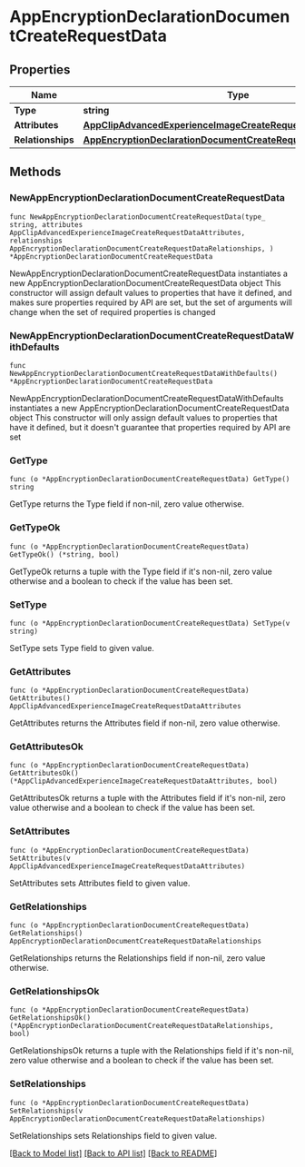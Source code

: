 # AppEncryptionDeclarationDocumentCreateRequestData

## Properties

Name | Type | Description | Notes
------------ | ------------- | ------------- | -------------
**Type** | **string** |  | 
**Attributes** | [**AppClipAdvancedExperienceImageCreateRequestDataAttributes**](AppClipAdvancedExperienceImageCreateRequestDataAttributes.md) |  | 
**Relationships** | [**AppEncryptionDeclarationDocumentCreateRequestDataRelationships**](AppEncryptionDeclarationDocumentCreateRequestDataRelationships.md) |  | 

## Methods

### NewAppEncryptionDeclarationDocumentCreateRequestData

`func NewAppEncryptionDeclarationDocumentCreateRequestData(type_ string, attributes AppClipAdvancedExperienceImageCreateRequestDataAttributes, relationships AppEncryptionDeclarationDocumentCreateRequestDataRelationships, ) *AppEncryptionDeclarationDocumentCreateRequestData`

NewAppEncryptionDeclarationDocumentCreateRequestData instantiates a new AppEncryptionDeclarationDocumentCreateRequestData object
This constructor will assign default values to properties that have it defined,
and makes sure properties required by API are set, but the set of arguments
will change when the set of required properties is changed

### NewAppEncryptionDeclarationDocumentCreateRequestDataWithDefaults

`func NewAppEncryptionDeclarationDocumentCreateRequestDataWithDefaults() *AppEncryptionDeclarationDocumentCreateRequestData`

NewAppEncryptionDeclarationDocumentCreateRequestDataWithDefaults instantiates a new AppEncryptionDeclarationDocumentCreateRequestData object
This constructor will only assign default values to properties that have it defined,
but it doesn't guarantee that properties required by API are set

### GetType

`func (o *AppEncryptionDeclarationDocumentCreateRequestData) GetType() string`

GetType returns the Type field if non-nil, zero value otherwise.

### GetTypeOk

`func (o *AppEncryptionDeclarationDocumentCreateRequestData) GetTypeOk() (*string, bool)`

GetTypeOk returns a tuple with the Type field if it's non-nil, zero value otherwise
and a boolean to check if the value has been set.

### SetType

`func (o *AppEncryptionDeclarationDocumentCreateRequestData) SetType(v string)`

SetType sets Type field to given value.


### GetAttributes

`func (o *AppEncryptionDeclarationDocumentCreateRequestData) GetAttributes() AppClipAdvancedExperienceImageCreateRequestDataAttributes`

GetAttributes returns the Attributes field if non-nil, zero value otherwise.

### GetAttributesOk

`func (o *AppEncryptionDeclarationDocumentCreateRequestData) GetAttributesOk() (*AppClipAdvancedExperienceImageCreateRequestDataAttributes, bool)`

GetAttributesOk returns a tuple with the Attributes field if it's non-nil, zero value otherwise
and a boolean to check if the value has been set.

### SetAttributes

`func (o *AppEncryptionDeclarationDocumentCreateRequestData) SetAttributes(v AppClipAdvancedExperienceImageCreateRequestDataAttributes)`

SetAttributes sets Attributes field to given value.


### GetRelationships

`func (o *AppEncryptionDeclarationDocumentCreateRequestData) GetRelationships() AppEncryptionDeclarationDocumentCreateRequestDataRelationships`

GetRelationships returns the Relationships field if non-nil, zero value otherwise.

### GetRelationshipsOk

`func (o *AppEncryptionDeclarationDocumentCreateRequestData) GetRelationshipsOk() (*AppEncryptionDeclarationDocumentCreateRequestDataRelationships, bool)`

GetRelationshipsOk returns a tuple with the Relationships field if it's non-nil, zero value otherwise
and a boolean to check if the value has been set.

### SetRelationships

`func (o *AppEncryptionDeclarationDocumentCreateRequestData) SetRelationships(v AppEncryptionDeclarationDocumentCreateRequestDataRelationships)`

SetRelationships sets Relationships field to given value.



[[Back to Model list]](../README.md#documentation-for-models) [[Back to API list]](../README.md#documentation-for-api-endpoints) [[Back to README]](../README.md)


